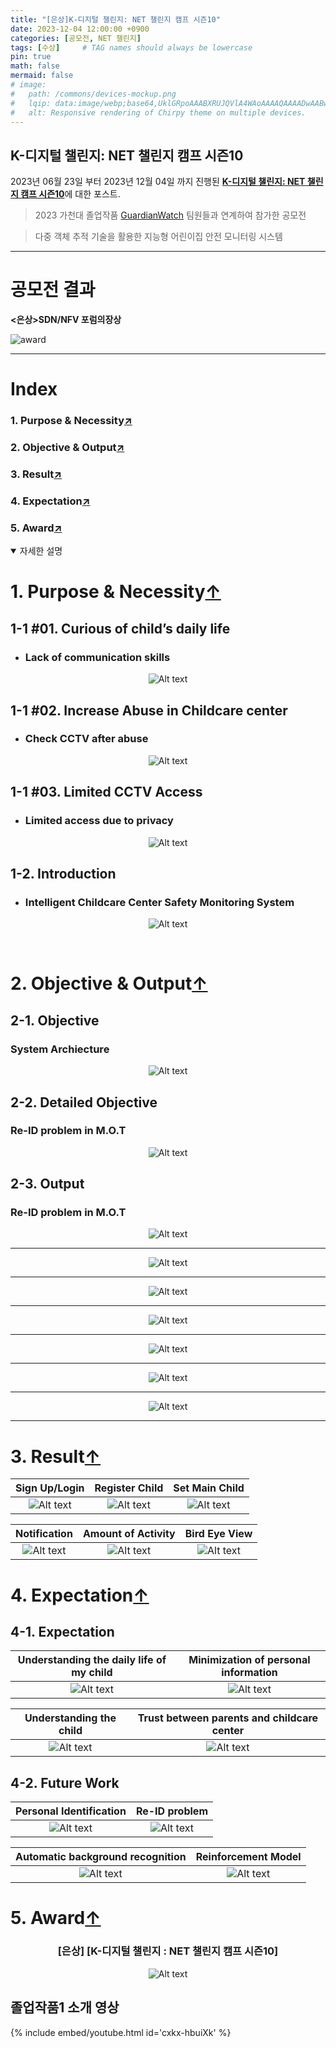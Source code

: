 ```yaml
---
title: "[은상]K-디지털 챌린지: NET 챌린지 캠프 시즌10"
date: 2023-12-04 12:00:00 +0900
categories: [공모전, NET 챌린지]
tags: [수상]     # TAG names should always be lowercase
pin: true
math: false
mermaid: false
# image:
#   path: /commons/devices-mockup.png
#   lqip: data:image/webp;base64,UklGRpoAAABXRUJQVlA4WAoAAAAQAAAADwAABwAAQUxQSDIAAAARL0AmbZurmr57yyIiqE8oiG0bejIYEQTgqiDA9vqnsUSI6H+oAERp2HZ65qP/VIAWAFZQOCBCAAAA8AEAnQEqEAAIAAVAfCWkAALp8sF8rgRgAP7o9FDvMCkMde9PK7euH5M1m6VWoDXf2FkP3BqV0ZYbO6NA/VFIAAAA
#   alt: Responsive rendering of Chirpy theme on multiple devices.
---
```


## K-디지털 챌린지: NET 챌린지 캠프 시즌10

2023년 06월 23일 부터 2023년 12월 04일 까지 진행된 [**K-디지털 챌린지: NET 챌린지 캠프 시즌10**](https://koren.kr/kor/Alram/contyView.asp?s=17&page=1)에 대한 포스트.
>2023 가천대 졸업작품 [GuardianWatch](https://github.com/sts07142/senior_project) 팀원들과 연계하여 참가한 공모전

>다중 객체 추적 기술을 활용한 지능형 어린이집 안전 모니터링 시스템

<hr>

# 공모전 결과
**<은상>SDN/NFV 포럼의장상**

![award](https://github.com/sts07142/senior_project/blob/main/assets/image-31.png)

<hr>

<!-- #원본 영상1 / 가공영상1 -->
<!-- #원본 영상2 / 가공영상2 -->
<!-- #어플리케이션 시연 영상 -->

<!-- # GuardianWatch 소개
### 목차
1. 개발 목적 및 필요성
2. 개발 목표 및 수행 결과물
3. KOREN 연동 및 활용
4. 최종 결과물의 시험 및 검증
5. 기대효과 및 후속연구 -->

# Index
### 1. Purpose & Necessity[↗️](https://sts07142.github.io/posts/NET챌린지#1-purpose--necessity)
### 2. Objective & Output[↗️](https://sts07142.github.io/posts/NET챌린지#2-objective--output)
### 3. Result[↗️](https://sts07142.github.io/posts/NET챌린지#3-result)
### 4. Expectation[↗️](https://sts07142.github.io/posts/NET챌린지#4-expectation)
### 5. Award[↗️](https://sts07142.github.io/posts/NET챌린지#5-award)


<details open>
<summary>자세한 설명</summary>

<!-- ### 1. 개발 목적 및 필요성
#### 개발 목적 및 필요성

#### 소개

### 2. 개발 목표 및 수행 결과물
#### 개발목표

#### 세부목표

#### 수행 결과물

### 3. KOREN 연동 및 활용
#### KOREN 연동 및 활용

#### KOREN 활용 시험/검증

### 4. 최종 결과물의 시험 및 검증
#### 최종 결과물의 시험/검증

#### 최종 결과물

### 5. 기대효과 및 후속연구
#### 기대효과

#### 후속연구

#### 유사 시스템과의 공통점

#### 유사 시스템과의 차별점 -->

# 1. Purpose & Necessity[↑](https://sts07142.github.io/posts/NET챌린지#index)

## 1-1 #01. Curious of child’s daily life
* ### Lack of communication skills

<div align=center>

![Alt text](https://github.com/sts07142/senior_project/blob/main/assets/image-10.png)

</div>

## 1-1 #02. Increase Abuse in Childcare center
* ### Check CCTV after abuse

<div align=center>

![Alt text](https://github.com/sts07142/senior_project/blob/main/assets/image-11.png)

</div>

## 1-1 #03. Limited CCTV Access
* ### Limited access due to privacy 

<div align=center>

![Alt text](https://github.com/sts07142/senior_project/blob/main/assets/image-12.png)

</div>

## 1-2. Introduction
* ### Intelligent Childcare Center Safety Monitoring System

<div align=center>

![Alt text](https://github.com/sts07142/senior_project/blob/main/assets/image-6.png)

</div>

<br>

# 2. Objective & Output[↑](https://sts07142.github.io/posts/NET챌린지#index)
## 2-1. Objective
### System Archiecture
<div align=center>

![Alt text](https://github.com/sts07142/senior_project/blob/main/assets/image-7.png)

</div>

## 2-2. Detailed Objective
### Re-ID problem in M.O.T
<div align=center>

![Alt text](https://github.com/sts07142/senior_project/blob/main/assets/image-8.png)

</div>

## 2-3. Output
### Re-ID problem in M.O.T
<div align=center>

![Alt text](https://github.com/sts07142/senior_project/blob/main/assets/image-9.png)

<hr>

![Alt text](https://github.com/sts07142/senior_project/blob/main/assets/image-13.png)

<hr>

![Alt text](https://github.com/sts07142/senior_project/blob/main/assets/image-14.png)

<hr>

![Alt text](https://github.com/sts07142/senior_project/blob/main/assets/image-15.png)

<hr>

![Alt text](https://github.com/sts07142/senior_project/blob/main/assets/image-16.png)

<hr>

![Alt text](https://github.com/sts07142/senior_project/blob/main/assets/image-17.png)

<hr>

![Alt text](https://github.com/sts07142/senior_project/blob/main/assets/image-18.png)

<hr>

</div>

# 3. Result[↑](https://sts07142.github.io/posts/NET챌린지#index)

|  Sign Up/Login   |  Register Child     |  Set Main Child   |
|:----------------:|:-------------------:|:-----------------:|
|![Alt text](https://github.com/sts07142/senior_project/blob/main/assets/1.gif)|![Alt text](https://github.com/sts07142/senior_project/blob/main/assets/2.gif)   |![Alt text](https://github.com/sts07142/senior_project/blob/main/assets/3.gif )|
 

|  Notification    |  Amount of Activity |  Bird Eye View    |
|:----------------:|:-------------------:|:-----------------:|
|![Alt text](https://github.com/sts07142/senior_project/blob/main/assets/4.gif)|![Alt text](https://github.com/sts07142/senior_project/blob/main/assets/5.gif)   |![Alt text](https://github.com/sts07142/senior_project/blob/main/assets/6.gif) |

# 4. Expectation[↑](https://sts07142.github.io/posts/NET챌린지#index)
## 4-1. Expectation

<div align=center>

|Understanding the daily life of my child|Minimization of personal information|
|:--------------------------------------:|:----------------------------------:|
|![Alt text](https://github.com/sts07142/senior_project/blob/main/assets/image-23.png)        |![Alt text](https://github.com/sts07142/senior_project/blob/main/assets/image-24.png)    |

|Understanding the child          |Trust between parents and childcare center|
|:-------------------------------:|:----------------------------------------:|
|![Alt text](https://github.com/sts07142/senior_project/blob/main/assets/image-25.png) |![Alt text](https://github.com/sts07142/senior_project/blob/main/assets/image-26.png)          |

</div>

## 4-2. Future Work

<div align=center>

|Personal Identification         |Re-ID problem                   |
|:------------------------------:|:------------------------------:|
|![Alt text](https://github.com/sts07142/senior_project/blob/main/assets/image-27.png)|![Alt text](https://github.com/sts07142/senior_project/blob/main/assets/image-28.png)|

|Automatic background recognition|Reinforcement Model             |
|:------------------------------:|:------------------------------:|
|![Alt text](https://github.com/sts07142/senior_project/blob/main/assets/image-29.png)|![Alt text](https://github.com/sts07142/senior_project/blob/main/assets/image-30.png)|

</div>

# 5. Award[↑](https://sts07142.github.io/posts/NET챌린지#index)
<div align=center>

### [은상] [K-디지털 챌린지 : NET 챌린지 캠프 시즌10]
![Alt text](https://github.com/sts07142/senior_project/blob/main/assets/image-31.png)

</div>

</details>

## 졸업작품1 소개 영상
{% include embed/youtube.html id='cxkx-hbuiXk' %}